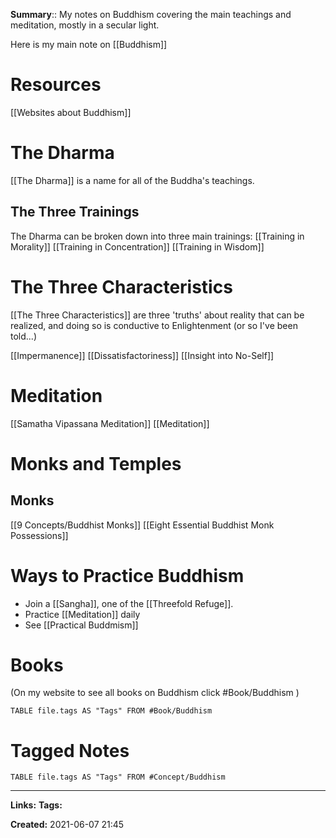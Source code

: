 **Summary**:: My notes on Buddhism covering the main teachings and meditation, mostly in a secular light.

Here is my main note on [[Buddhism]]


# Resources
[[Websites about Buddhism]]


# The Dharma
[[The Dharma]] is a name for all of the Buddha's teachings.

## The Three Trainings
The Dharma can be broken down into three main trainings:
[[Training in Morality]]
[[Training in Concentration]]
[[Training in Wisdom]] 


# The Three Characteristics
[[The Three Characteristics]] are three 'truths' about reality that can be realized, and doing so is conductive to Enlightenment (or so I've been told...)

[[Impermanence]]
[[Dissatisfactoriness]]
[[Insight into No-Self]]


# Meditation
[[Samatha Vipassana Meditation]]
[[Meditation]]


# Monks and Temples

## Monks
[[9 Concepts/Buddhist Monks]]
[[Eight Essential Buddhist Monk Possessions]]


# Ways to Practice Buddhism
- Join a [[Sangha]], one of the [[Threefold Refuge]].
- Practice [[Meditation]] daily
- See [[Practical Buddmism]]

# Books
(On my website to see all books on Buddhism click #Book/Buddhism )


```dataview
TABLE file.tags AS "Tags" FROM #Book/Buddhism
```


# Tagged Notes

```dataview
TABLE file.tags AS "Tags" FROM #Concept/Buddhism
```

---
**Links:** 
**Tags:** 



**Created:** 2021-06-07  21:45